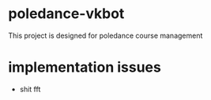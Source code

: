# poledance-vkbot
This project is designed for poledance course management
# implementation issues
* shit fft
